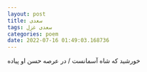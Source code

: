 ```yaml
---
layout: post
title: سعدی
tags: سعدی غزل
categories: poem
date: 2022-07-16 01:49:03.168736
---
```


خورشید که شاه آسمانست / در عرصه حسن او پیاده